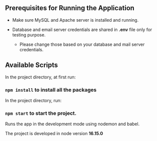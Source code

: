 ## Prerequisites for Running the Application
- Make sure MySQL and Apache server is installed and running.
  
- Database and email server credentials are shared in **.env** file only for testing purpose. 
  - Please change those based on your database and mail server credentials. 

## Available Scripts

In the project directory, at first run:

### `npm install`  to install all the packages

In the project directory, run:

### `npm start` to start the project.

Runs the app in the development mode using nodemon and babel. 

The project is developed in node version **16.15.0**

